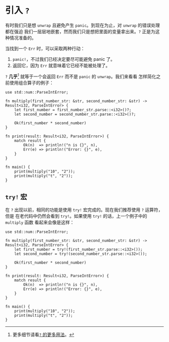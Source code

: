 # 引入 `?`

有时我们只是想 `unwrap` 且避免产生 `panic`。到现在为止，对 `unwrap` 的错误处理都在强迫
我们一层层地嵌套，然而我们只是想把里面的变量拿出来。`?` 正是为这种情况准备的。

当找到一个 `Err` 时，可以采取两种行动：

1. `panic!`，不过我们已经决定要尽可能避免 panic 了。
2. 返回它，因为 `Err` 就意味着它已经不能被处理了。

`?` **几乎**[^†] 就等于一个会返回 `Err` 而不是 `panic` 的 `unwrap`。我们来看看
怎样简化之前使用组合算子的例子：

```rust,editable
use std::num::ParseIntError;

fn multiply(first_number_str: &str, second_number_str: &str) -> Result<i32, ParseIntError> {
    let first_number = first_number_str.parse::<i32>()?;
    let second_number = second_number_str.parse::<i32>()?;

    Ok(first_number * second_number)
}

fn print(result: Result<i32, ParseIntError>) {
    match result {
        Ok(n)  => println!("n is {}", n),
        Err(e) => println!("Error: {}", e),
    }
}

fn main() {
    print(multiply("10", "2"));
    print(multiply("t", "2"));
}
```

## `try!` 宏

在 `?` 出现以前，相同的功能是使用 `try!` 宏完成的。现在我们推荐使用 `?` 运算符，但是
在老代码中仍然会看到 `try!`。如果使用 `try!` 的话，上一个例子中的 `multiply` 函数
看起来会像是这样：

```rust,editable
use std::num::ParseIntError;

fn multiply(first_number_str: &str, second_number_str: &str) -> Result<i32, ParseIntError> {
    let first_number = try!(first_number_str.parse::<i32>());
    let second_number = try!(second_number_str.parse::<i32>());

    Ok(first_number * second_number)
}

fn print(result: Result<i32, ParseIntError>) {
    match result {
        Ok(n)  => println!("n is {}", n),
        Err(e) => println!("Error: {}", e),
    }
}

fn main() {
    print(multiply("10", "2"));
    print(multiply("t", "2"));
}
```


[^†]: 更多细节请看[`?` 的更多用法][re_enter_?]。

[re_enter_?]: error/multiple_error_types/reenter_question_mark.html
